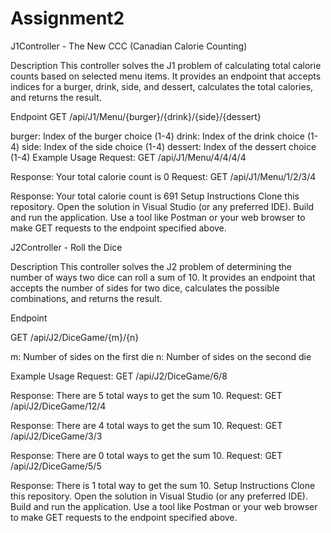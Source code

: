 # Assignment2

J1Controller - The New CCC (Canadian Calorie Counting)

Description
This controller solves the J1 problem of calculating total calorie counts based on selected menu items. It provides an endpoint that accepts indices for a burger, drink, side, and dessert, calculates the total calories, and returns the result.

Endpoint
GET /api/J1/Menu/{burger}/{drink}/{side}/{dessert}

burger: Index of the burger choice (1-4)
drink: Index of the drink choice (1-4)
side: Index of the side choice (1-4)
dessert: Index of the dessert choice (1-4)
Example Usage
Request: GET /api/J1/Menu/4/4/4/4

Response: Your total calorie count is 0
Request: GET /api/J1/Menu/1/2/3/4

Response: Your total calorie count is 691
Setup Instructions
Clone this repository.
Open the solution in Visual Studio (or any preferred IDE).
Build and run the application.
Use a tool like Postman or your web browser to make GET requests to the endpoint specified above.


J2Controller - Roll the Dice

Description
This controller solves the J2 problem of determining the number of ways two dice can roll a sum of 10. It provides an endpoint that accepts the number of sides for two dice, calculates the possible combinations, and returns the result.

Endpoint

GET /api/J2/DiceGame/{m}/{n}

m: Number of sides on the first die
n: Number of sides on the second die


Example Usage
Request: GET /api/J2/DiceGame/6/8

Response: There are 5 total ways to get the sum 10.
Request: GET /api/J2/DiceGame/12/4

Response: There are 4 total ways to get the sum 10.
Request: GET /api/J2/DiceGame/3/3

Response: There are 0 total ways to get the sum 10.
Request: GET /api/J2/DiceGame/5/5

Response: There is 1 total way to get the sum 10.
Setup Instructions
Clone this repository.
Open the solution in Visual Studio (or any preferred IDE).
Build and run the application.
Use a tool like Postman or your web browser to make GET requests to the endpoint specified above.
